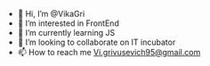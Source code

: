 - 👋 Hi, I’m @VikaGri
- 👀 I’m interested in FrontEnd
- 🌱 I’m currently learning JS
- 💞️ I’m looking to collaborate on IT incubator
- 📫 How to reach me Vi.grivusevich95@gmail.com

<!---
VikaGri/VikaGri is a ✨ special ✨ repository because its `README.md` (this file) appears on your GitHub profile.
You can click the Preview link to take a look at your changes.
--->
